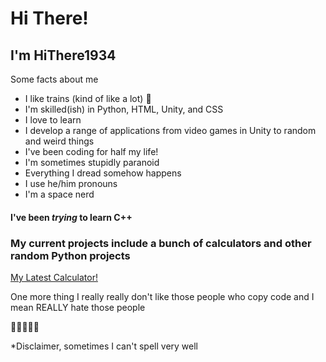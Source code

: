 # Hi There!

## I'm HiThere1934

Some facts about me
  - I like trains (kind of like a lot) 🚂
  - I'm skilled(ish) in Python, HTML, Unity, and CSS
  - I love to learn
  - I develop a range of applications from video games in Unity to random and weird things
  - I've been coding for half my life!
  - I'm sometimes stupidly paranoid
  - Everything I dread somehow happens
  - I use he/him pronouns
  - I'm a space nerd


#### I've been *trying* to learn C++
 
 ### My current projects include a bunch of calculators and other random Python projects
 
<a href="https://replit.com/@HiThere1934/Pythagorean-Calculator#main.py">My Latest Calculator!</a>
 
 One more thing
 I really really don't like those people who copy code
 and I mean REALLY hate those people

🚂🚂🚂🚂🚂

*Disclaimer, sometimes I can't spell very well
